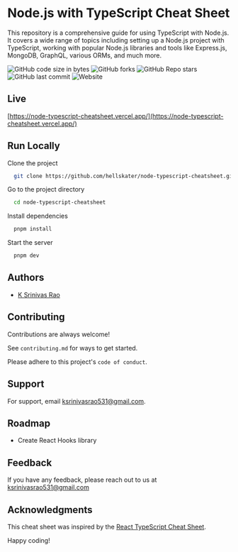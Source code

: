 # Node.js with TypeScript Cheat Sheet

This repository is a comprehensive guide for using TypeScript with Node.js. It covers a wide range of topics including setting up a Node.js project with TypeScript, working with popular Node.js libraries and tools like Express.js, MongoDB, GraphQL, various ORMs, and much more.

![GitHub code size in bytes](https://img.shields.io/github/languages/code-size/hellskater/node-typescript-cheatsheet?style=for-the-badge)
![GitHub forks](https://img.shields.io/github/forks/hellskater/node-typescript-cheatsheet?style=for-the-badge)
![GitHub Repo stars](https://img.shields.io/github/stars/hellskater/node-typescript-cheatsheet?style=for-the-badge)
![GitHub last commit](https://img.shields.io/github/last-commit/hellskater/node-typescript-cheatsheet?style=for-the-badge)
![Website](https://img.shields.io/website?down_color=red&down_message=offline&style=for-the-badge&up_color=green&up_message=online&url=https://node-typescript-cheatsheet.vercel.app/)

## Live

[https://node-typescript-cheatsheet.vercel.app/](https://node-typescript-cheatsheet.vercel.app/)

## Run Locally

Clone the project

```bash
  git clone https://github.com/hellskater/node-typescript-cheatsheet.git
```

Go to the project directory

```bash
  cd node-typescript-cheatsheet
```

Install dependencies

```bash
  pnpm install
```

Start the server

```bash
  pnpm dev
```

## Authors

- [K Srinivas Rao](https://github.com/hellskater)

## Contributing

Contributions are always welcome!

See `contributing.md` for ways to get started.

Please adhere to this project's `code of conduct`.

## Support

For support, email ksrinivasrao531@gmail.com.

## Roadmap

- Create React Hooks library

## Feedback

If you have any feedback, please reach out to us at ksrinivasrao531@gmail.com

## Acknowledgments

This cheat sheet was inspired by the [React TypeScript Cheat Sheet](https://github.com/typescript-cheatsheets/react).

Happy coding!
